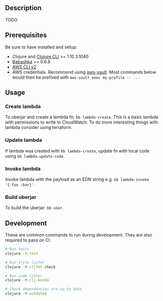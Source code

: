 ## Description

TODO

## Prerequisites

Be sure to have installed and setup:

* Clojure and [Clojure CLI](https://clojure.org/releases/tools) >= 1.10.3.1040
* [Babashka](https://github.com/babashka/babashka) >= 0.6.8
* [AWS CLI v2](https://github.com/aws/aws-cli/tree/v2)
* AWS credentials. Recommend using
  [aws-vault](https://github.com/99designs/aws-vault). Most commands below
  would then be prefixed with `aws-vault exec my-profile -- ...`

## Usage

### Create lambda

To uberjar and create a lambda fn: `bb lambda-create`. This is a basic lambda
with permissions to write to CloudWatch. To do more interesting things with
lambda consider using terraform.

### Update lambda

If lambda was created with `bb lambda-create`, update fn with local code using
`bb lambda-update-code`.

### Invoke lambda

Invoke lambda with the payload as an EDN string e.g. `bb lambda-invoke '{:foo
:bar}'`.

### Build uberjar

To build the uberjar: `bb uber`.

## Development

These are common commands to run during development. They are also required to pass on CI.

```bash
# Run tests
clojure -X:test

# Run style linter
clojure -M:cljfmt check

# Run code linter
clojure -M:clj-kondo

# Check dependencies are up to date
clojure -M:outdated
```
